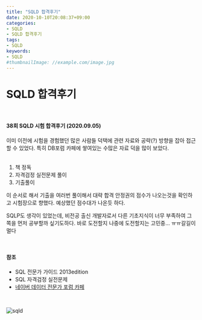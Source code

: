 ```yaml
---
title: "SQLD 합격후기"
date: 2020-10-10T20:08:37+09:00
categories:
- SQLD
- SQLD 합격후기
tags:
- SQLD
keywords:
- SQLD
#thumbnailImage: //example.com/image.jpg
---
```


<!--more-->
# SQLD 합격후기

&nbsp;

#### 38회 SQLD 시험 합격후기 (2020.09.05)

이미 이전에 시험을 경험했던 많은 사람들 덕택에 관련 자료와 공략(?)
방향을 잡아 접근할 수 있었다. 특히 DB포럼 카페에 쌓여있는 수많은 자료 덕을 많이 보았다.   
   &nbsp;
1. 책 정독 
2. 자격검정 실전문제 풀이
3. 기출풀이   

이 순서로 해서 기출을 여러번 풀이해서 대략 합격 안정권의 점수가 나오는것을 확인하고 시험장으로 향했다. 예상했던 점수대가 나온듯 하다.
&nbsp;

SQLP도 생각이 있었는데, 비전공 출신 개발자로서 다른 기초지식이 너무 부족하여 그쪽을 먼저 공부할까 싶기도하다. 바로 도전할지 나중에 도전할지는 고민중... ㅠㅠ갈길이 멀다

&nbsp;

#### 참조
- SQL 전문가 가이드 2013edition   
- SQL 자격검정 실전문제
- [네이버 데이터 전문가 포럼 카페](https://cafe.naver.com/sqlpd)

&nbsp;

![sqld](https://user-images.githubusercontent.com/28701069/95653603-c8342e80-0b34-11eb-868a-15a17e0f6150.PNG)

